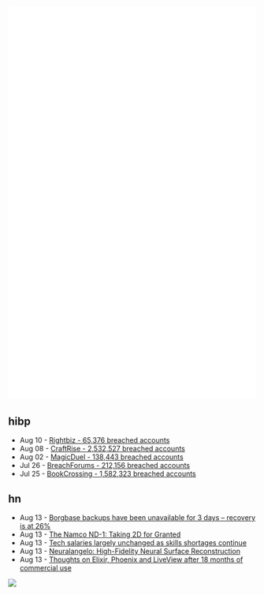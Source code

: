 ![Metrics](https://raw.githubusercontent.com/phixion/phixion/master/metrics.svg)

## hibp

<!--
for https://github.com/phixion/phixion/blob/main/.github/workflows/feeds.yml
-->
<!--START_SECTION:haveibeenpwnd-->
- Aug 10 - [Rightbiz - 65,376 breached accounts](https://haveibeenpwned.com/PwnedWebsites#Rightbiz)
- Aug 08 - [CraftRise - 2,532,527 breached accounts](https://haveibeenpwned.com/PwnedWebsites#CraftRise)
- Aug 02 - [MagicDuel - 138,443 breached accounts](https://haveibeenpwned.com/PwnedWebsites#MagicDuel)
- Jul 26 - [BreachForums - 212,156 breached accounts](https://haveibeenpwned.com/PwnedWebsites#BreachForums)
- Jul 25 - [BookCrossing - 1,582,323 breached accounts](https://haveibeenpwned.com/PwnedWebsites#BookCrossing)
<!--END_SECTION:haveibeenpwnd-->

## hn

<!--
for https://github.com/phixion/phixion/blob/main/.github/workflows/feeds.yml
-->
<!--START_SECTION:hn-->
- Aug 13 - [Borgbase backups have been unavailable for 3 days – recovery is at 26%](https://status.borgbase.com/status/default)
- Aug 13 - [The Namco ND-1: Taking 2D for Granted](https://nicole.express/2023/nobody-plays-those-old-games-anymore.html)
- Aug 13 - [Tech salaries largely unchanged as skills shortages continue](https://www.reseller.co.nz/article/708342/tech-salaries-largely-unchanged-as-skills-shortages-continue/)
- Aug 13 - [Neuralangelo: High-Fidelity Neural Surface Reconstruction](https://research.nvidia.com/labs/dir/neuralangelo/)
- Aug 13 - [Thoughts on Elixir, Phoenix and LiveView after 18 months of commercial use](https://korban.net/posts/2023-08-11-thoughts-on-elixir-phoenix-liveview/)
<!--END_SECTION:hn-->

<!--
for https://yhype.me
-->
![](https://hit.yhype.me/github/profile?user_id=13013670)

